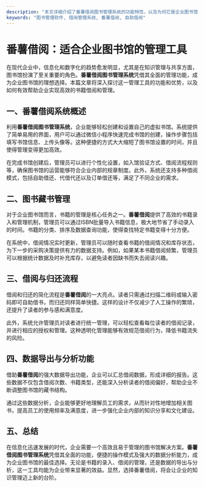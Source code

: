 ```yaml
---
description: "本文详细介绍了番薯借阅图书管理系统的功能特性，以及为何它是企业图书馆管理的理想选择。"
keywords: "图书管理软件, 借阅管理系统, 番薯借阅, 自助借阅"
---
```

# 番薯借阅：适合企业图书馆的管理工具

在现代企业中，信息化和数字化的趋势愈发明显，尤其是在知识管理与共享方面，图书馆扮演了至关重要的角色。**番薯借阅图书管理系统**凭借其全面的管理功能，成为企业图书馆的理想选择。本篇文章将深入探讨这一管理工具的功能和优势，以及如何有效帮助企业实现高效的书籍借阅和管理。

## 一、番薯借阅系统概述

利用**番薯借阅图书管理系统**，企业能够轻松创建和设置自己的虚拟书馆。系统提供了简单易用的界面，用户可以通过微信小程序快速完成书馆的创建，操作步骤包括填写书馆信息、上传头像等。这种便捷的方式大大缩短了图书馆设置的时间，并且使得管理变得更加高效。

在完成书馆创建后，管理员可以进行个性化设置，如入馆验证方式、借阅流程规则等，确保图书馆的运营能够符合企业内部的规章制度。此外，系统还支持多种借阅模式，包括自助借还、代借代还以及订单借还等，满足了不同企业的需求。

## 二、图书藏书管理

对于企业图书馆而言，书籍的管理是核心任务之一。**番薯借阅**提供了高效的书籍录入和管理机制，管理员可以通过ISBN批量导入书籍信息，极大地节省了手动录入的时间。书籍的分类、排序及数据查询功能，使得查找特定书籍变得十分方便。

在系统中，借阅情况实时更新，管理员可以随时查看书籍的借阅情况和库存状态，为下一步的采购决策提供有力的数据支持。例如，如果某本书籍借阅频繁，管理员可以根据统计数据及时补充库存，以避免读者因缺书而失去阅读兴趣。

## 三、借阅与归还流程

借阅和归还的简化流程是**番薯借阅**的一大亮点。读者只需通过扫描二维码或输入密码即可自助借书，而归还同样简单快捷。这样的设计不仅减少了人工操作的繁琐，还提升了读者的参与感和满意度。

此外，系统允许管理员对读者进行统一管理，可以轻松查看每位读者的借阅记录，并进行相应的授权和管理。这种透明化管理能够有效规范借阅行为，降低书籍流失的风险。

## 四、数据导出与分析功能

借助**番薯借阅**的强大数据导出功能，企业可以汇总借阅数据，形成详细的报告。这些数据不仅包含借阅次数、书籍类型，还能深入分析读者的借阅偏好，帮助企业不断调整图书馆的藏书结构。

通过这些数据分析，企业能够更好地理解员工的需求，从而针对性地增加相关图书，提高员工的使用频率及满意度，进一步强化企业内部的知识分享和文化建设。

## 五、总结

在信息化迅速发展的时代，企业需要一个高效且易于管理的图书馆解决方案。**番薯借阅图书管理系统**凭借其全面的功能，便捷的操作模式及强大的数据分析能力，成为企业图书馆的最佳选择。无论是书籍的录入、借阅的管理，还是数据的导出与分析，这一工具均能为企业带来显著的效益。显然，选择番薯借阅，将会让企业的知识管理迈上新的台阶。
